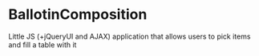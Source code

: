 # BallotinComposition
Little JS (+jQueryUI and AJAX) application that allows users to pick items and fill a table with it
